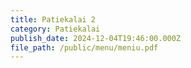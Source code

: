 ```yaml
---
title: Patiekalai 2
category: Patiekalai
publish_date: 2024-12-04T19:46:00.000Z
file_path: /public/menu/meniu.pdf
---
```

